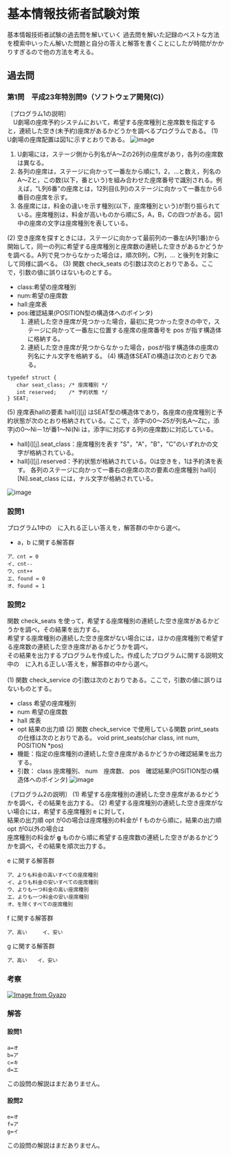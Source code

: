 # 基本情報技術者試験対策
基本情報技術者試験の過去問を解いていく
過去問を解いた記録のベストな方法を模索中いったん解いた問題と自分の答えと解答を書くことにしたが時間がかかりすぎるので他の方法を考える。

## 過去問
### 第1問　平成23年特別問9（ソフトウェア開発(C)）
〔プログラム1の説明〕<br>
　U劇場の座席予約システムにおいて，希望する座席種別と座席数を指定すると，連続した空き(未予約)座席があるかどうかを調べるプログラムである。
(1) U劇場の座席配置は図1に示すとおりである。
![image](https://github.com/motooga/drillwork/assets/127541957/3fdd773f-1448-4f5e-8971-b63e7019a5f4)

1. U劇場には，ステージ側から列名がA～Zの26列の座席があり，各列の座席数は異なる。
2. 各列の座席は，ステージに向かって一番左から順に1，2，…と数え，列名のA～Zと，この数(以下，番という)を組み合わせた座席番号で識別される。例えば，"L列6番"の座席とは，12列目(L列)のステージに向かって一番左から6番目の座席を示す。
3. 各座席には，料金の違いを示す種別(以下，座席種別という)が割り振られている。座席種別は，料金が高いものから順にS，A，B，Cの四つがある。図1中の座席の文字は座席種別を表している。

(2) 空き座席を探すときには，ステージに向かって最前列の一番左(A列1番)から開始して，同一の列に希望する座席種別と座席数の連続した空きがあるかどうかを調べる。A列で見つからなかった場合は，順次B列，C列，… と後列を対象にして同様に調べる。
(3) 関数 check_seats の引数は次のとおりである。ここで，引数の値に誤りはないものとする。
- class:希望の座席種別
- num:希望の座席数
- hall:座席表
- pos:確認結果(POSITION型の構造体へのポインタ)
  1. 連続した空き座席が見つかった場合，最初に見つかった空きの中で，ステージに向かって一番左に位置する座席の座席番号を pos が指す構造体に格納する。
  2. 連続した空き座席が見つからなかった場合，posが指す構造体の座席の列名にナル文字を格納する。
(4) 構造体SEATの構造は次のとおりである。
```
typedef struct {
   char seat_class; /* 座席種別 */
   int reserved;    /* 予約状態 */
} SEAT;
```
(5) 座席表hallの要素 hall[i][j] はSEAT型の構造体であり，各座席の座席種別と予約状態が次のとおり格納されている。ここで，添字iの0～25が列名A～Zに，添字jの0～Ni－1が番1～Ni(Ni は，添字iに対応する列の座席数)に対応している。
- hall[i][j].seat_class：座席種別を表す "S"，"A"，"B"，"C"のいずれかの文字が格納されている。
- hall[i][j].reserved：予約状態が格納されている。0は空きを，1は予約済を表す。
各列のステージに向かって一番右の座席の次の要素の座席種別 hall[i][Ni].seat_class には，ナル文字が格納されている。

![image](https://github.com/motooga/drillwork/assets/127541957/057426a1-0ec2-4700-84cb-88f92193d0e2)

### 設問1
プログラム1中の　に入れる正しい答えを，解答群の中から選べ。
- a，b に関する解答群
```
ア、cnt = 0
イ、cnt--
ウ、cnt++
エ、found = 0
オ、found = 1
```

### 設問2
関数 check_seats を使って，希望する座席種別の連続した空き座席があるかどうかを調べ，その結果を出力する。<br>
希望する座席種別の連続した空き座席がない場合には，ほかの座席種別で希望する座席数の連続した空き座席があるかどうかを調べ，<br>
その結果を出力するプログラムを作成した。作成したプログラムに関する説明文中の　に入れる正しい答えを，解答群の中から選べ。<br>
<br>
(1) 関数 check_service の引数は次のとおりである。ここで，引数の値に誤りはないものとする。
- class 希望の座席種別
- num 希望の座席数
- hall 席表
- opt 結果の出力順
(2) 関数 check_service で使用している関数 print_seats の仕様は次のとおりである。
void print_seats(char class, int num, POSITION *pos)
- 機能：指定の座席種別の連続した空き座席があるかどうかの確認結果を出力する。
- 引数： class 座席種別、 num　座席数、 pos　確認結果(POSITION型の構造体へのポインタ)
![image](https://github.com/motooga/drillwork/assets/127541957/33f07eed-41ba-4f0f-b6f4-99ab433f5f88)


〔プログラム2の説明〕
(1) 希望する座席種別の連続した空き座席があるかどうかを調べ，その結果を出力する。
(2) 希望する座席種別の連続した空き座席がない場合には，希望する座席種別 e に対して，<br>
    結果の出力順 opt が0の場合は座席種別の料金が f ものから順に，結果の出力順 opt が0以外の場合は<br>
    座席種別の料金が <b>g</b> ものから順に希望する座席数の連続した空きがあるかどうかを調べ，その結果を順次出力する。

e に関する解答群
```
ア、よりも料金の高いすべての座席種別
イ、よりも料金の安いすべての座席種別
ウ、よりも一つ料金の高い座席種別
エ、よりも一つ料金の安い座席種別
オ、を除くすべての座席種別
```
f に関する解答群
```
ア、高い　　　イ、安い
```
g に関する解答群
```
ア、高い　　イ、安い
```

### 考察
[![Image from Gyazo](https://i.gyazo.com/ece07134811237633978b85dd289713a.png)](https://gyazo.com/ece07134811237633978b85dd289713a)
### 解答
#### 設問1
```
a=オ
b=ア
c=キ
d=エ
```
この設問の解説はまだありません。
#### 設問2
```
e=オ
f=ア
g=イ
```
この設問の解説はまだありません。
